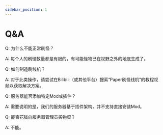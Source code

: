 ```yaml
---
sidebar_position: 1
---
```


# Q&A

Q: 为什么不能正常刷怪？

A: 每个人的刷怪数量都是有限的，有可能怪物已在视野之外的地底生成了。

Q: 如何制造刷线机？

A: 对于此类操作，请尝试在Bilibili（或其他平台）搜索“Paper刷怪线机”的教程视频以获取解决方案。

Q: 服务器能否添加特定Mod或插件？

A: 需要说明的是，我们的服务器基于插件架构，并不支持直接安装Mod。

Q: 能否花钱向服务器管理员买物资？

A: 不能。